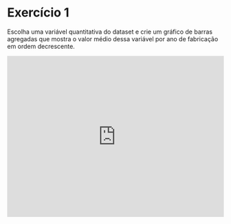 # Exercício 1
Escolha uma variável quantitativa do dataset e crie um gráfico de barras agregadas que mostra o valor médio dessa variável por ano de fabricação em ordem decrescente.

<iframe width="100%" height="375" frameborder="0"
  src="https://observablehq.com/embed/a2c7996af985784f?cells=bar_chart"></iframe>
